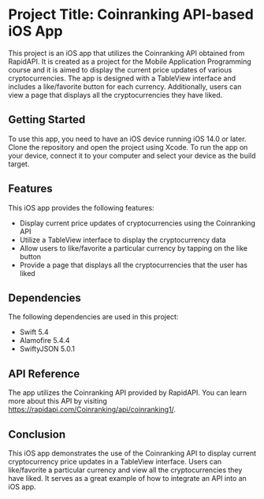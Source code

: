 #  Project Title: Coinranking API-based iOS App

This project is an iOS app that utilizes the Coinranking API obtained from RapidAPI. It is created as a project for the Mobile Application Programming course and it is aimed to display the current price updates of various cryptocurrencies. The app is designed with a TableView interface and includes a like/favorite button for each currency. Additionally, users can view a page that displays all the cryptocurrencies they have liked.

## Getting Started

To use this app, you need to have an iOS device running iOS 14.0 or later. Clone the repository and open the project using Xcode. To run the app on your device, connect it to your computer and select your device as the build target.

## Features

This iOS app provides the following features:

- Display current price updates of cryptocurrencies using the Coinranking API
- Utilize a TableView interface to display the cryptocurrency data
- Allow users to like/favorite a particular currency by tapping on the like button
- Provide a page that displays all the cryptocurrencies that the user has liked

## Dependencies

The following dependencies are used in this project:

- Swift 5.4
- Alamofire 5.4.4
- SwiftyJSON 5.0.1

## API Reference

The app utilizes the Coinranking API provided by RapidAPI. You can learn more about this API by visiting https://rapidapi.com/Coinranking/api/coinranking1/.

## Conclusion

This iOS app demonstrates the use of the Coinranking API to display current cryptocurrency price updates in a TableView interface. Users can like/favorite a particular currency and view all the cryptocurrencies they have liked. It serves as a great example of how to integrate an API into an iOS app.
